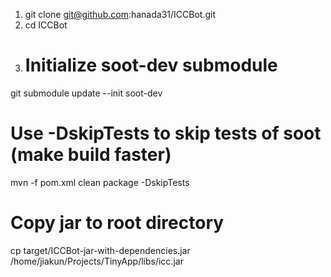 

1. git clone git@github.com:hanada31/ICCBot.git
2. cd ICCBot
3. # Initialize soot-dev submodule
git submodule update --init soot-dev

# Use -DskipTests to skip tests of soot (make build faster)
mvn -f pom.xml clean package -DskipTests

# Copy jar to root directory
cp target/ICCBot-jar-with-dependencies.jar /home/jiakun/Projects/TinyApp/libs/icc.jar